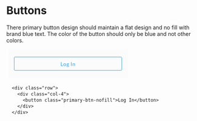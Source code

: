 # Buttons

There primary button design should maintain a flat design and no fill with brand blue text. The color of the button should only be blue and not other colors. 

![](/assets/login-button-dd.jpg)

```
  <div class="row">
    <div class="col-4">
      <button class="primary-btn-nofill">Log In</button>
    </div>
  </div>
```



